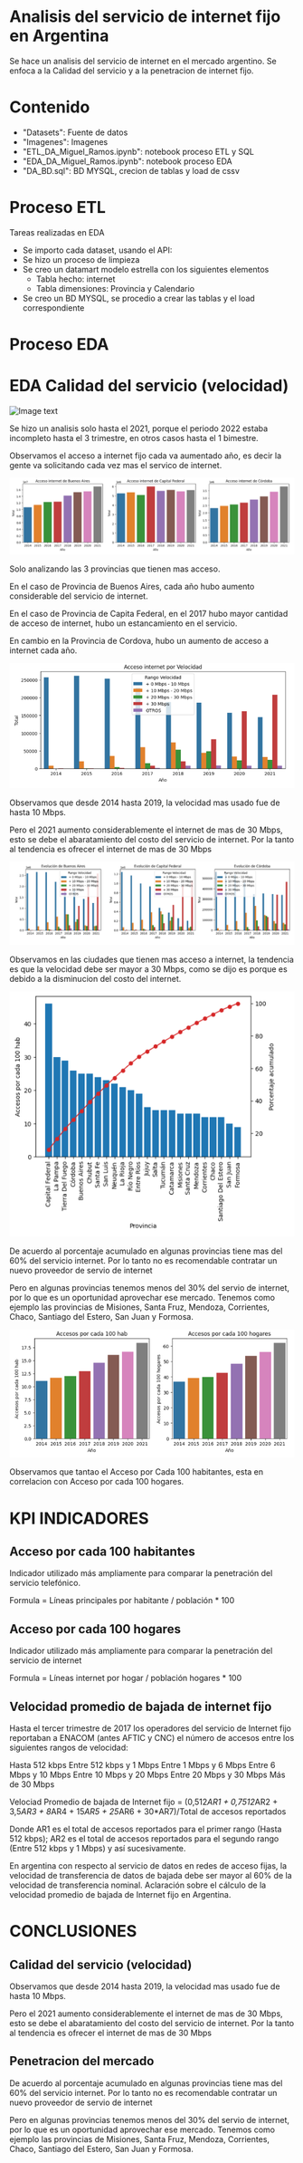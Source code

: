 # Analisis del servicio de internet fijo en Argentina

Se hace un analisis del servicio de internet en el mercado argentino.
Se enfoca a la Calidad del servicio y a la penetracion de internet fijo.

# Contenido
- "Datasets": Fuente de datos
- "Imagenes": Imagenes
- "ETL_DA_Miguel_Ramos.ipynb": notebook proceso ETL y SQL
- "EDA_DA_Miguel_Ramos.ipynb": notebook proceso EDA
- "DA_BD.sql": BD MYSQL, crecion de tablas y load de cssv

# Proceso ETL
Tareas realizadas en EDA
- Se importo cada dataset, usando el API:
- Se hizo un proceso de limpieza
- Se creo un datamart modelo estrella con los siguientes elementos
  * Tabla hecho: internet
  * Tabla dimensiones: Provincia y Calendario
- Se creo un BD MYSQL, se procedio a crear las tablas y el load correspondiente

# Proceso EDA

# EDA Calidad del servicio (velocidad)
![Image text](https://github.com/miguelramoscanari/dashboard-acceso-internet/blob/main/Imagenes/01acceso_a%C3%B1o.png)

Se hizo un analisis solo hasta el 2021, porque el periodo 2022 estaba incompleto hasta el 3 trimestre, en otros casos hasta el 1 bimestre.

Observamos el acceso a internet fijo cada va aumentado año, es decir la gente va solicitando cada vez mas el servico de internet.

![Image text](https://github.com/miguelramoscanari/dashboard-acceso-internet/blob/main/Imagenes/02acceso_prov.png)

Solo analizando las 3 provincias que tienen mas acceso.

En el caso de Provincia de Buenos Aires, cada año hubo aumento considerable del servicio de internet.

En el caso de Provincia de Capita Federal, en el 2017 hubo mayor cantidad de acceso de internet, hubo un estancamiento en el servicio.

En cambio en la Provincia de Cordova, hubo un aumento de acceso a internet cada año.

![Image text](https://github.com/miguelramoscanari/dashboard-acceso-internet/blob/main/Imagenes/03acceso_velocidad.png)

Observamos que desde 2014 hasta 2019, la velocidad mas usado fue de hasta 10 Mbps.

Pero el 2021 aumento considerablemente el internet de mas de 30 Mbps, esto se debe el abaratamiento del costo del servicio de internet. Por la tanto al tendencia es ofrecer el internet de mas de 30 Mbps

![Image text](https://github.com/miguelramoscanari/dashboard-acceso-internet/blob/main/Imagenes/04acceso_velocidad_prov.png)

Observamos en las ciudades que tienen mas acceso a internet, la tendencia es que la velocidad debe ser mayor a 30 Mbps, como se dijo es porque es debido a la disminucion del costo del internet.

![Image text](https://github.com/miguelramoscanari/dashboard-acceso-internet/blob/main/Imagenes/05penetracion_pareto.png)

De acuerdo al porcentaje acumulado en algunas provincias tiene mas del 60% del servicio internet. Por lo tanto no es recomendable contratar un nuevo proveedor de servio de internet

Pero en algunas provincias tenemos menos del 30% del servio de internet, por lo que es un oportunidad aprovechar ese mercado. Tenemos como ejemplo las provincias de Misiones, Santa Fruz, Mendoza, Corrientes, Chaco, Santiago del Estero, San Juan y Formosa.

![Image text](https://github.com/miguelramoscanari/dashboard-acceso-internet/blob/main/Imagenes/06penetracion_hab.png)

Observamos que tantao el Acceso por Cada 100 habitantes, esta en correlacion con Acceso por cada 100 hogares.

# KPI INDICADORES

## Acceso por cada 100 habitantes
Indicador utilizado más ampliamente para comparar la penetración del servicio telefónico.

Formula = Líneas principales por habitante / población * 100

## Acceso por cada 100 hogares
Indicador utilizado más ampliamente para comparar la penetración del servicio de internet

Formula = Líneas internet por hogar / población hogares * 100

## Velocidad promedio de bajada de internet fijo

Hasta el tercer trimestre de 2017 los operadores del servicio de Internet fijo reportaban a ENACOM (antes AFTIC y CNC) el número de accesos entre los siguientes rangos de velocidad:

Hasta 512 kbps
Entre 512 kbps y 1 Mbps
Entre 1 Mbps y 6 Mbps
Entre 6 Mbps y 10 Mbps
Entre 10 Mbps y 20 Mbps
Entre 20 Mbps y 30 Mbps
Más de 30 Mbps

Velociad Promedio de bajada de Internet fijo  = (0,512*AR1 + 0,7512*AR2 + 3,5*AR3 + 8*AR4 + 15*AR5 + 25*AR6 + 30*AR7)/Total de accesos reportados

Donde AR1 es el total de accesos reportados para el primer rango (Hasta 512 kbps); AR2 es el total de accesos reportados para el segundo rango (Entre 512 kbps y 1 Mbps) y así sucesivamente.

En argentina con respecto al servicio de datos en redes de acceso fijas, la velocidad de transferencia de datos de bajada debe ser mayor al 60% de la velocidad de transferencia nominal.
Aclaración sobre el cálculo de la velocidad promedio de bajada de Internet fijo en Argentina.

# CONCLUSIONES

## Calidad del servicio (velocidad)
Observamos que desde 2014 hasta 2019, la velocidad mas usado fue de hasta 10 Mbps. 

Pero el 2021 aumento considerablemente el internet de mas de 30 Mbps, esto se debe el abaratamiento del costo del servicio de internet. Por la tanto al tendencia es ofrecer el internet de mas de 30 Mbps

## Penetracion del mercado
De acuerdo al porcentaje acumulado en algunas provincias tiene mas del 60% del servicio internet. Por lo tanto no es recomendable contratar un nuevo proveedor de servio de internet

Pero en algunas provincias tenemos menos del 30% del servio de internet, por lo que es un oportunidad aprovechar ese mercado. Tenemos como ejemplo las provincias de Misiones, Santa Fruz, Mendoza, Corrientes, Chaco, Santiago del Estero, San Juan y Formosa.
